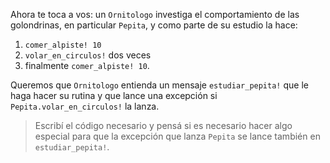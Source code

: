 Ahora te toca a vos: un `Ornitologo` investiga el comportamiento de las golondrinas, en particular `Pepita`, y como parte de su estudio la hace:

1. `comer_alpiste! 10`
2. `volar_en_circulos!` dos veces 
3. finalmente `comer_alpiste! 10`. 

Queremos que `Ornitologo` entienda un mensaje `estudiar_pepita!` que le haga hacer su rutina y que lance una excepción si `Pepita.volar_en_circulos!` la lanza.
 
> Escribí el código necesario y pensá si es necesario hacer algo especial para que la excepción que lanza `Pepita` se lance también en `estudiar_pepita!`.